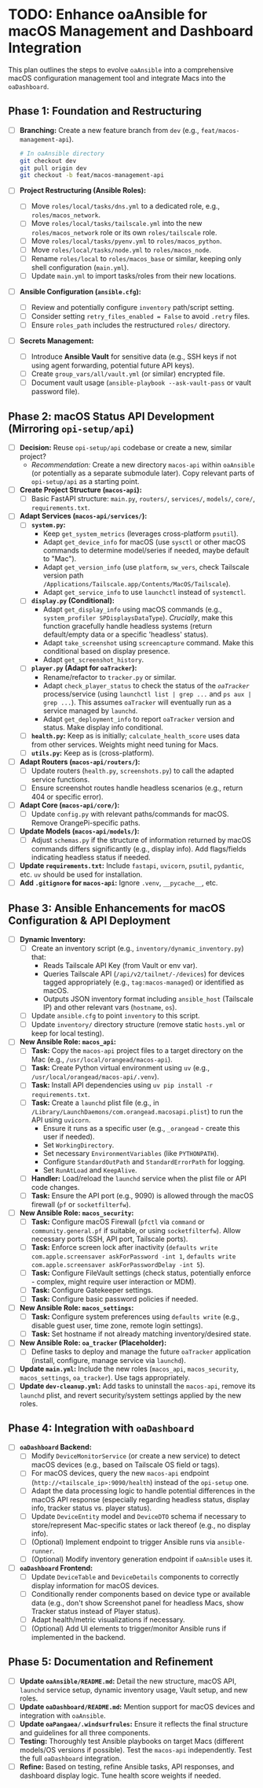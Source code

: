 # TODO: Enhance oaAnsible for macOS Management and Dashboard Integration

This plan outlines the steps to evolve `oaAnsible` into a comprehensive macOS configuration management tool and integrate Macs into the `oaDashboard`.

## Phase 1: Foundation and Restructuring

- [ ] **Branching:** Create a new feature branch from `dev` (e.g., `feat/macos-management-api`).

  ```bash
  # In oaAnsible directory
  git checkout dev
  git pull origin dev
  git checkout -b feat/macos-management-api
  ```

- [ ] **Project Restructuring (Ansible Roles):**
  - [ ] Move `roles/local/tasks/dns.yml` to a dedicated role, e.g., `roles/macos_network`.
  - [ ] Move `roles/local/tasks/tailscale.yml` into the new `roles/macos_network` role or its own `roles/tailscale` role.
  - [ ] Move `roles/local/tasks/pyenv.yml` to `roles/macos_python`.
  - [ ] Move `roles/local/tasks/node.yml` to `roles/macos_node`.
  - [ ] Rename `roles/local` to `roles/macos_base` or similar, keeping only shell configuration (`main.yml`).
  - [ ] Update `main.yml` to import tasks/roles from their new locations.
- [ ] **Ansible Configuration (`ansible.cfg`):**
  - [ ] Review and potentially configure `inventory` path/script setting.
  - [ ] Consider setting `retry_files_enabled = False` to avoid `.retry` files.
  - [ ] Ensure `roles_path` includes the restructured `roles/` directory.
- [ ] **Secrets Management:**
  - [ ] Introduce **Ansible Vault** for sensitive data (e.g., SSH keys if not using agent forwarding, potential future API keys).
  - [ ] Create `group_vars/all/vault.yml` (or similar) encrypted file.
  - [ ] Document vault usage (`ansible-playbook --ask-vault-pass` or vault password file).

## Phase 2: macOS Status API Development (Mirroring `opi-setup/api`)

- [ ] **Decision:** Reuse `opi-setup/api` codebase or create a new, similar project?
  - _Recommendation:_ Create a new directory `macos-api` within `oaAnsible` (or potentially as a separate submodule later). Copy relevant parts of `opi-setup/api` as a starting point.
- [ ] **Create Project Structure (`macos-api`):**
  - [ ] Basic FastAPI structure: `main.py`, `routers/`, `services/`, `models/`, `core/`, `requirements.txt`.
- [ ] **Adapt Services (`macos-api/services/`):**
  - [ ] **`system.py`:**
    - Keep `get_system_metrics` (leverages cross-platform `psutil`).
    - Adapt `get_device_info` for macOS (use `sysctl` or other macOS commands to determine model/series if needed, maybe default to "Mac").
    - Adapt `get_version_info` (use `platform`, `sw_vers`, check Tailscale version path `/Applications/Tailscale.app/Contents/MacOS/Tailscale`).
    - Adapt `get_service_info` to use `launchctl` instead of `systemctl`.
  - [ ] **`display.py` (Conditional):**
    - Adapt `get_display_info` using macOS commands (e.g., `system_profiler SPDisplaysDataType`). _Crucially_, make this function gracefully handle headless systems (return default/empty data or a specific 'headless' status).
    - Adapt `take_screenshot` using `screencapture` command. Make this conditional based on display presence.
    - Adapt `get_screenshot_history`.
  - [ ] **`player.py` (Adapt for `oaTracker`):**
    - Rename/refactor to `tracker.py` or similar.
    - Adapt `check_player_status` to check the status of the _`oaTracker`_ process/service (using `launchctl list | grep ...` and `ps aux | grep ...`). This assumes `oaTracker` will eventually run as a service managed by `launchd`.
    - Adapt `get_deployment_info` to report `oaTracker` version and status. Make display info conditional.
  - [ ] **`health.py`:** Keep as is initially; `calculate_health_score` uses data from other services. Weights might need tuning for Macs.
  - [ ] **`utils.py`:** Keep as is (cross-platform).
- [ ] **Adapt Routers (`macos-api/routers/`):**
  - [ ] Update routers (`health.py`, `screenshots.py`) to call the adapted service functions.
  - [ ] Ensure screenshot routes handle headless scenarios (e.g., return 404 or specific error).
- [ ] **Adapt Core (`macos-api/core/`):**
  - [ ] Update `config.py` with relevant paths/commands for macOS. Remove OrangePi-specific paths.
- [ ] **Update Models (`macos-api/models/`):**
  - [ ] Adjust `schemas.py` if the structure of information returned by macOS commands differs significantly (e.g., display info). Add flags/fields indicating headless status if needed.
- [ ] **Update `requirements.txt`:** Include `fastapi`, `uvicorn`, `psutil`, `pydantic`, etc. `uv` should be used for installation.
- [ ] **Add `.gitignore` for `macos-api`:** Ignore `.venv`, `__pycache__`, etc.

## Phase 3: Ansible Enhancements for macOS Configuration & API Deployment

- [ ] **Dynamic Inventory:**
  - [ ] Create an inventory script (e.g., `inventory/dynamic_inventory.py`) that:
    - Reads Tailscale API Key (from Vault or env var).
    - Queries Tailscale API (`/api/v2/tailnet/-/devices`) for devices tagged appropriately (e.g., `tag:macos-managed`) or identified as macOS.
    - Outputs JSON inventory format including `ansible_host` (Tailscale IP) and other relevant vars (`hostname`, `os`).
  - [ ] Update `ansible.cfg` to point `inventory` to this script.
  - [ ] Update `inventory/` directory structure (remove static `hosts.yml` or keep for local testing).
- [ ] **New Ansible Role: `macos_api`:**
  - [ ] **Task:** Copy the `macos-api` project files to a target directory on the Mac (e.g., `/usr/local/orangead/macos-api`).
  - [ ] **Task:** Create Python virtual environment using `uv` (e.g., `/usr/local/orangead/macos-api/.venv`).
  - [ ] **Task:** Install API dependencies using `uv pip install -r requirements.txt`.
  - [ ] **Task:** Create a `launchd` plist file (e.g., in `/Library/LaunchDaemons/com.orangead.macosapi.plist`) to run the API using `uvicorn`.
    - Ensure it runs as a specific user (e.g., `_orangead` - create this user if needed).
    - Set `WorkingDirectory`.
    - Set necessary `EnvironmentVariables` (like `PYTHONPATH`).
    - Configure `StandardOutPath` and `StandardErrorPath` for logging.
    - Set `RunAtLoad` and `KeepAlive`.
  - [ ] **Handler:** Load/reload the `launchd` service when the plist file or API code changes.
  - [ ] **Task:** Ensure the API port (e.g., 9090) is allowed through the macOS firewall (`pf` or `socketfilterfw`).
- [ ] **New Ansible Role: `macos_security`:**
  - [ ] **Task:** Configure macOS Firewall (`pfctl` via `command` or `community.general.pf` if suitable, or using `socketfilterfw`). Allow necessary ports (SSH, API port, Tailscale ports).
  - [ ] **Task:** Enforce screen lock after inactivity (`defaults write com.apple.screensaver askForPassword -int 1`, `defaults write com.apple.screensaver askForPasswordDelay -int 5`).
  - [ ] **Task:** Configure FileVault settings (check status, potentially enforce - complex, might require user interaction or MDM).
  - [ ] **Task:** Configure Gatekeeper settings.
  - [ ] **Task:** Configure basic password policies if needed.
- [ ] **New Ansible Role: `macos_settings`:**
  - [ ] **Task:** Configure system preferences using `defaults write` (e.g., disable guest user, time zone, remote login settings).
  - [ ] **Task:** Set hostname if not already matching inventory/desired state.
- [ ] **New Ansible Role: `oa_tracker` (Placeholder):**
  - [ ] Define tasks to deploy and manage the future `oaTracker` application (install, configure, manage service via `launchd`).
- [ ] **Update `main.yml`:** Include the new roles (`macos_api`, `macos_security`, `macos_settings`, `oa_tracker`). Use tags appropriately.
- [ ] **Update `dev-cleanup.yml`:** Add tasks to uninstall the `macos-api`, remove its `launchd` plist, and revert security/system settings applied by the new roles.

## Phase 4: Integration with `oaDashboard`

- [ ] **`oaDashboard` Backend:**
  - [ ] Modify `DeviceMonitorService` (or create a new service) to detect macOS devices (e.g., based on Tailscale OS field or tags).
  - [ ] For macOS devices, query the new `macos-api` endpoint (`http://<tailscale_ip>:9090/health`) instead of the `opi-setup` one.
  - [ ] Adapt the data processing logic to handle potential differences in the macOS API response (especially regarding headless status, display info, tracker status vs. player status).
  - [ ] Update `DeviceEntity` model and `DeviceDTO` schema if necessary to store/represent Mac-specific states or lack thereof (e.g., no display info).
  - [ ] (Optional) Implement endpoint to trigger Ansible runs via `ansible-runner`.
  - [ ] (Optional) Modify inventory generation endpoint if `oaAnsible` uses it.
- [ ] **`oaDashboard` Frontend:**
  - [ ] Update `DeviceTable` and `DeviceDetails` components to correctly display information for macOS devices.
  - [ ] Conditionally render components based on device type or available data (e.g., don't show Screenshot panel for headless Macs, show Tracker status instead of Player status).
  - [ ] Adapt health/metric visualizations if necessary.
  - [ ] (Optional) Add UI elements to trigger/monitor Ansible runs if implemented in the backend.

## Phase 5: Documentation and Refinement

- [ ] **Update `oaAnsible/README.md`:** Detail the new structure, macOS API, `launchd` service setup, dynamic inventory usage, Vault setup, and new roles.
- [ ] **Update `oaDashboard/README.md`:** Mention support for macOS devices and integration with `oaAnsible`.
- [ ] **Update `oaPangaea/.windsurfrules`:** Ensure it reflects the final structure and guidelines for all three components.
- [ ] **Testing:** Thoroughly test Ansible playbooks on target Macs (different models/OS versions if possible). Test the `macos-api` independently. Test the full `oaDashboard` integration.
- [ ] **Refine:** Based on testing, refine Ansible tasks, API responses, and dashboard display logic. Tune health score weights if needed.
